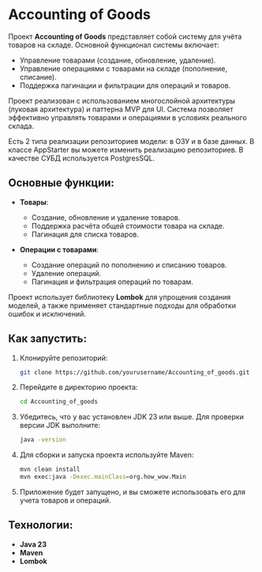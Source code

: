 # Accounting of Goods

Проект **Accounting of Goods** представляет собой систему для учёта товаров на складе. Основной функционал системы включает:

- Управление товарами (создание, обновление, удаление).
- Управление операциями с товарами на складе (пополнение, списание).
- Поддержка пагинации и фильтрации для операций и товаров.

Проект реализован с использованием многослойной архитектуры (луковая архитектура) и паттерна MVP для UI. Система позволяет эффективно управлять товарами и операциями в условиях реального склада.

Есть 2 типа реализации репозиториев модели: в ОЗУ и в базе данных.
В классе AppStarter вы можете изменить реализацию репозиториев.
В качестве СУБД используется PostgresSQL.

## Основные функции:

- **Товары**:
  - Создание, обновление и удаление товаров.
  - Поддержка расчёта общей стоимости товара на складе.
  - Пагинация для списка товаров.

- **Операции с товарами**:
  - Создание операций по пополнению и списанию товаров.
  - Удаление операций.
  - Пагинация и фильтрация операций по товарам.

Проект использует библиотеку **Lombok** для упрощения создания моделей, а также применяет стандартные подходы для обработки ошибок и исключений.

## Как запустить:

1. Клонируйте репозиторий:
    ```bash
    git clone https://github.com/yourusername/Accounting_of_goods.git
    ```

2. Перейдите в директорию проекта:
    ```bash
    cd Accounting_of_goods
    ```

3. Убедитесь, что у вас установлен JDK 23 или выше. Для проверки версии JDK выполните:
    ```bash
    java -version
    ```

4. Для сборки и запуска проекта используйте Maven:
    ```bash
    mvn clean install
    mvn exec:java -Dexec.mainClass=org.how_wow.Main
    ```

5. Приложение будет запущено, и вы сможете использовать его для учета товаров и операций.

## Технологии:

- **Java 23**
- **Maven**
- **Lombok**
